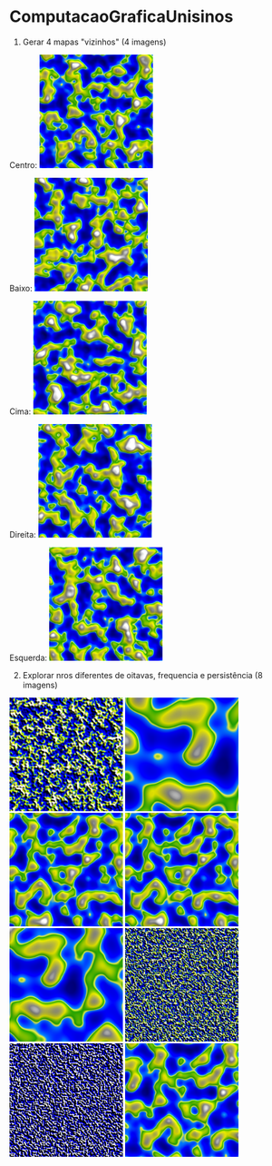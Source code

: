 # ComputacaoGraficaUnisinos

1. Gerar 4 mapas "vizinhos" (4 imagens)

Centro:
<img src="https://github.com/FernandoSa93/ComputacaoGraficaUnisinos/blob/main/Exercicio%20Gera%C3%A7%C3%A3o%20procedural%20de%20texturas/Vizinho%20-%20Centro.bmp" width="200" />

Baixo:
<img src="https://github.com/FernandoSa93/ComputacaoGraficaUnisinos/blob/main/Exercicio%20Gera%C3%A7%C3%A3o%20procedural%20de%20texturas/Vizinho%20-%20Baixo.bmp" width="200" />

Cima:
<img src="https://github.com/FernandoSa93/ComputacaoGraficaUnisinos/blob/main/Exercicio%20Gera%C3%A7%C3%A3o%20procedural%20de%20texturas/Vizinho%20-%20Cima.bmp" width="200" />

Direita:
<img src="https://github.com/FernandoSa93/ComputacaoGraficaUnisinos/blob/main/Exercicio%20Gera%C3%A7%C3%A3o%20procedural%20de%20texturas/Vizinho%20-%20Direita.bmp" width="200" />

Esquerda:
<img src="https://github.com/FernandoSa93/ComputacaoGraficaUnisinos/blob/main/Exercicio%20Gera%C3%A7%C3%A3o%20procedural%20de%20texturas/Vizinho%20-%20Esquerda.bmp" width="200" />



2. Explorar nros diferentes de oitavas, frequencia e persistência (8 imagens)
<img src="https://github.com/FernandoSa93/ComputacaoGraficaUnisinos/blob/main/Exercicio%20Gera%C3%A7%C3%A3o%20procedural%20de%20texturas/Oitavas%2C%20frequencia%20e%20persist%C3%AAncia%201.bmp" width="200" />
<img src="https://github.com/FernandoSa93/ComputacaoGraficaUnisinos/blob/main/Exercicio%20Gera%C3%A7%C3%A3o%20procedural%20de%20texturas/Oitavas%2C%20frequencia%20e%20persist%C3%AAncia%202.bmp" width="200" />
<img src="https://github.com/FernandoSa93/ComputacaoGraficaUnisinos/blob/main/Exercicio%20Gera%C3%A7%C3%A3o%20procedural%20de%20texturas/Oitavas%2C%20frequencia%20e%20persist%C3%AAncia%203.bmp" width="200" />
<img src="https://github.com/FernandoSa93/ComputacaoGraficaUnisinos/blob/main/Exercicio%20Gera%C3%A7%C3%A3o%20procedural%20de%20texturas/Oitavas%2C%20frequencia%20e%20persist%C3%AAncia%204.bmp" width="200" />
<img src="https://github.com/FernandoSa93/ComputacaoGraficaUnisinos/blob/main/Exercicio%20Gera%C3%A7%C3%A3o%20procedural%20de%20texturas/Oitavas%2C%20frequencia%20e%20persist%C3%AAncia%205.bmp" width="200" />
<img src="https://github.com/FernandoSa93/ComputacaoGraficaUnisinos/blob/main/Exercicio%20Gera%C3%A7%C3%A3o%20procedural%20de%20texturas/Oitavas%2C%20frequencia%20e%20persist%C3%AAncia%206.bmp" width="200" />
<img src="https://github.com/FernandoSa93/ComputacaoGraficaUnisinos/blob/main/Exercicio%20Gera%C3%A7%C3%A3o%20procedural%20de%20texturas/Oitavas%2C%20frequencia%20e%20persist%C3%AAncia%207.bmp" width="200" />
<img src="https://github.com/FernandoSa93/ComputacaoGraficaUnisinos/blob/main/Exercicio%20Gera%C3%A7%C3%A3o%20procedural%20de%20texturas/Oitavas%2C%20frequencia%20e%20persist%C3%AAncia%208.bmp" width="200" />
